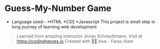 # Guess-My-Number Game
* Language used:-
  *HTML
  *CSS
  *Javascript
This project is small step in long journey of learning web development
> Learned from amazing instructor Jonas Schmedtmann. Visit at https://codingheroes.io 
Created with 🤟💚 love - Faraz Alam  